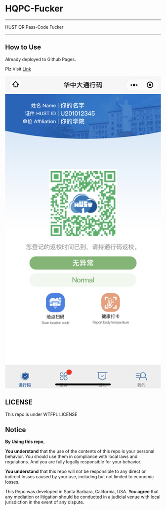 # HQPC-Fucker

---

HUST QR Pass-Code Fucker

---

## How to Use

Already deployed to Github Pages.

Plz Visit [Link](https://cgsportfucker.github.io/HQPC-Fucker)

![Example](https://raw.githubusercontent.com/CGSportFucker/HQPC-Fucker/master/example.jpg)

## LICENSE

This repo is under WTFPL LICENSE

## Notice

**By Using this repo**,


**You understand** that the use of the contents of this repo is your personal behavior. You should use them in compliance with local laws and regulations. And you are fully legally responsible for your behavior.


**You understand** that this repo will not be responsible to any direct or indirect losses caused by your use, including but not limited to economic losses.

This Repo was developed in Santa Barbara, California, USA. **You agree** that any mediation or litigation should be conducted in a judicial venue with local jurisdiction in the event of any dispute.
